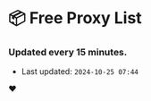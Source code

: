 # :package: Free Proxy List
### Updated every 15 minutes.

- Last updated: `2024-10-25 07:44`

:heart:
